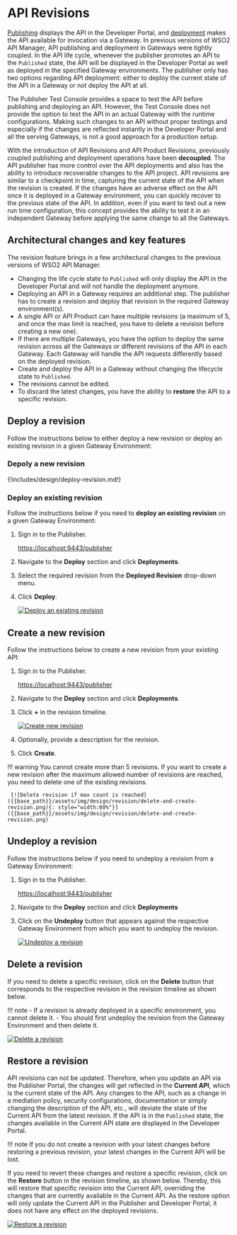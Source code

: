 # API Revisions

[Publishing]({{base_path}}/deploy-and-publish/publish-on-dev-portal/publish-an-api/) displays the 
API in the Developer Portal, and [deployment]({{base_path}}/deploy-and-publish/deploy-on-gateway/deploy-api/deploy-an-api/) 
makes the API available for invocation via a Gateway. In previous versions of WSO2 API Manager, API publishing and deployment in Gateways were tightly coupled. In the API life cycle, whenever the publisher promotes an API to the `Published` state, the API will be displayed in the Developer Portal as well as deployed in the specified Gateway environments. The publisher only has two options regarding API deployment: either to deploy the current state of the API in a Gateway or not deploy the API at all.

The Publisher Test Console provides a space to test the API before publishing and deploying an API. However, the Test Console does not provide the option to test the API in an actual Gateway with the runtime configurations. Making such changes to an API without proper testings and especially if the changes are reflected instantly in the Developer Portal and all the serving Gateways, is not a good approach for a production setup.  

With the introduction of API Revisions and API Product Revisions, previously coupled publishing and deployment operations have been **decoupled**. The API publisher has more control over the API deployments and also has the ability to introduce recoverable changes to the API project. API revisions are similar to a checkpoint in time, capturing the current state of the API when the revision is created. If the changes have an adverse effect on the API once it is deployed in a Gateway environment, you can quickly recover to the previous state of the API. In addition, even if you want to test out a new run time configuration, this concept provides the ability to test it in an independent Gateway before applying the same change to all the Gateways.  

## Architectural changes and key features

The revision feature brings in a few architectural changes to the previous versions of WSO2 API Manager.

- Changing the life cycle state to `Published` will only display the API in the Developer Portal and will not handle the deployment anymore.
- Deploying an API in a Gateway requires an additional step. The publisher has to create a revision and deploy that revision in the required Gateway environment(s).
- A single API or API Product can have multiple revisions (a maximum of 5, and once the max limit is reached, you have to delete a revision before creating a new one). 
- If there are multiple Gateways, you have the option to deploy the same revision across all the Gateways or different revisions of the API in each Gateway. Each Gateway will handle the API requests differently based on the deployed revision.
- Create and deploy the API in a Gateway without changing the lifecycle state to `Published`.
- The revisions cannot be edited.
- To discard the latest changes, you have the ability to **restore** the API to a specific revision.

## Deploy a revision

Follow the instructions below to either deploy a new revision or deploy an existing revision in a given Gateway Environment:

### Depoly a new revision

{!includes/design/deploy-revision.md!}

### Deploy an existing revision

Follow the instructions below if you need to **deploy an existing revision** on a given Gateway Environment:

1. Sign in to the Publisher.

      [https://localhost:9443/publisher](https://localhost:9443/publisher)

2. Navigate to the **Deploy** section and click **Deployments**.
3. Select the required revision from the **Deployed Revision** drop-down menu.
4. Click **Deploy**.

      [![Deploy an existing revision]({{base_path}}/assets/img/design/revision/deploy-existing-revision.png)]({{base_path}}/assets/img/design/revision/deploy-existing-revision.png)

## Create a new revision

Follow the instructions below to create a new revision from your existing API:

1. Sign in to the Publisher.
   
      [https://localhost:9443/publisher](https://localhost:9443/publisher)

2. Navigate to the **Deploy** section and click **Deployments**.

3. Click **+** in the revision timeline.
    
      [![Create new revision]({{base_path}}/assets/img/design/revision/create-revision.png)]({{base_path}}/assets/img/design/revision/create-revision.png)

4.  Optionally, provide a description for the revision.

5.  Click **Create**.

!!! warning
    You cannot create more than 5 revisions. If you want to create a new revision after the maximum allowed number of revisions are reached, you need to delete one of the existing revisions.

     [![Delete revision if max count is reached]({{base_path}}/assets/img/design/revision/delete-and-create-revision.png){: style="width:60%"}]({{base_path}}/assets/img/design/revision/delete-and-create-revision.png)

## Undeploy a revision

Follow the instructions below if you need to undeploy a revision from a Gateway Environment:

1. Sign in to the Publisher.

      [https://localhost:9443/publisher](https://localhost:9443/publisher)

2. Navigate to the **Deploy** section and click **Deployments**
3. Click on the **Undeploy** button that appears against the respective Gateway Environment from which you want to undeploy the revision.

      [![Undeploy a revision]({{base_path}}/assets/img/design/revision/undeploy-revision.png)]({{base_path}}/assets/img/design/revision/undeploy-revision.png)

## Delete a revision

If you need to delete a specific revision, click on the **Delete** button that corresponds to the respective revision in the revision timeline as shown below.

!!! note
    - If a revision is already deployed in a specific environment, you cannot delete it. 
    - You should first undeploy the revision from the Gateway Environment and then delete it.

[![Delete a revision]({{base_path}}/assets/img/design/revision/delete-revision.png)]({{base_path}}/assets/img/design/revision/delete-revision.png)

## Restore a revision

API revisions can not be updated. Therefore, when you update an API via the Publisher Portal, the changes will get reflected in the **Current API**, which is the current state of the API. Any changes to the API, such as a change in a mediation policy, security configurations, documentation or simply changing the description of the API, etc., will deviate the state of the Current API from the latest revision. If the API is in the `Published` state, the changes available in the Current API state are displayed in the Developer Portal. 

!!! note
    If you do not create a revision with your latest changes before restoring a previous revision, your latest changes in the Current API will be lost.

If you need to revert these changes and restore a specific revision, click on the **Restore** button in the revision timeline, as shown below. Thereby, this will restore that specific revision into the Current API, overriding the changes that are currently available in the Current API. As the restore option will only update the Current API in the Publisher and Developer Portal, it does not have any effect on the deployed revisions. 

[![Restore a revision]({{base_path}}/assets/img/design/revision/restore-revision.png)]({{base_path}}/assets/img/design/revision/restore-revision.png)

